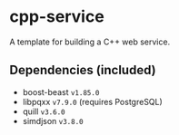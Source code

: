 # cpp-service

A template for building a C++ web service.

## Dependencies (included)
- boost-beast `v1.85.0`
- libpqxx `v7.9.0` (requires PostgreSQL)
- quill `v3.6.0`
- simdjson `v3.8.0`
